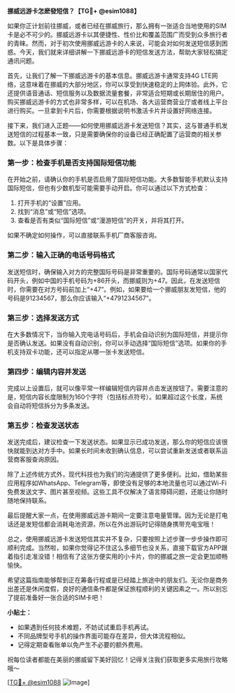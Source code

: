 **挪威远游卡怎麽發短信？【TG💪+ @esim1088】**

如果你正计划前往挪威，或者已经在挪威旅行，那么拥有一张适合当地使用的SIM卡是必不可少的。挪威远游卡以其便捷性、性价比和覆盖范围广而受到众多旅行者的青睐。然而，对于初次使用挪威远游卡的人来说，可能会对如何发送短信感到困惑。今天，我们就来详细讲解一下挪威远游卡的短信发送方法，帮助大家轻松搞定通讯问题。

首先，让我们了解一下挪威远游卡的基本信息。挪威远游卡通常支持4G LTE网络，这意味着在挪威的大部分地区，你可以享受到快速稳定的上网体验。此外，它还提供语音通话、短信服务以及数据流量套餐，非常适合短期或长期居住的用户。购买挪威远游卡的方式也非常多样，可以在机场、各大运营商营业厅或者线上平台进行购买。一旦拿到卡片后，你需要根据说明书激活卡片并设置好网络连接。

接下来，我们进入正题——如何使用挪威远游卡发送短信？其实，这与普通手机发送短信的过程基本一致，只是需要确保你的设备已经正确配置了运营商的相关参数。以下是具体步骤：

### 第一步：检查手机是否支持国际短信功能

在开始之前，请确认你的手机是否启用了国际短信功能。大多数智能手机默认支持国际短信，但也有少数机型可能需要手动开启。你可以通过以下方式检查：

1. 打开手机的“设置”应用。
2. 找到“消息”或“短信”选项。
3. 查看是否有类似“国际短信”或“漫游短信”的开关，并将其打开。

如果不确定如何操作，可以直接联系手机厂商客服咨询。

### 第二步：输入正确的电话号码格式

发送短信时，确保输入对方的完整国际号码是非常重要的。国际号码通常以国家代码开头，例如中国的手机号码为+86开头，而挪威则为+47。因此，在发送短信时，你需要在对方号码前加上“+47”。例如，如果要给一个挪威朋友发短信，他的号码是91234567，那么你应该输入“+4791234567”。

### 第三步：选择发送方式

在大多数情况下，当你输入完电话号码后，手机会自动识别为国际短信，并提示你是否确认发送。如果没有自动识别，你可以手动选择“国际短信”选项。如果你的手机支持双卡功能，还可以指定从哪一张卡发送短信。

### 第四步：编辑内容并发送

完成以上设置后，就可以像平常一样编辑短信内容并点击发送按钮了。需要注意的是，短信内容长度限制为160个字符（包括标点符号）。如果超过这个长度，系统会自动将短信拆分为多条发送。

### 第五步：检查发送状态

发送完成后，建议检查一下发送状态。如果显示已成功发送，那么你的短信应该很快就能到达对方手中。如果长时间未收到确认信息，可以尝试重新发送或者联系运营商客服查询原因。

除了上述传统方式外，现代科技也为我们的沟通提供了更多便利。比如，借助某些应用程序如WhatsApp、Telegram等，即使没有足够的本地流量也可以通过Wi-Fi免费发送文字、图片甚至视频。这些工具不仅解决了语言障碍问题，还能让你随时随地保持联系。

最后提醒大家一点，在使用挪威远游卡期间一定要注意电量管理。因为无论是打电话还是发短信都会消耗电池资源，所以在外出游玩时记得随身携带充电宝哦！

总之，使用挪威远游卡发送短信其实并不复杂，只要按照上述步骤一步步操作即可顺利完成。当然啦，如果你觉得记不住这么多细节也没关系，直接下载官方APP跟着指引走准没错！相信有了这张方便实用的小卡片，你的挪威之旅一定会更加顺畅愉快。

希望这篇指南能够帮到正在筹备行程或是已经踏上旅途中的朋友们。无论你是商务出差还是休闲度假，良好的通信条件都是保证旅程顺利的关键因素之一。所以别忘了提前准备好一张合适的SIM卡吧！

**小贴士：**
- 如果遇到任何技术难题，不妨试试重启手机再试。
- 不同品牌型号手机的操作界面可能存在差异，但大体流程相似。
- 记得定期查看账单以免产生不必要的额外费用。

祝每位读者都能在美丽的挪威留下美好回忆！记得关注我们获取更多实用旅行攻略哦～

[[TG💪+ @esim1088](https://t.me/s/esim1088) ![Image](https://i.postimg.cc/4NQfJmqS/Snipaste-2025-05-13-00-14-12.png)]